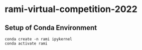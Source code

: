 # rami-virtual-competition-2022

## Setup of Conda Environment

```
conda create -n rami ipykernel
conda activate rami
```
